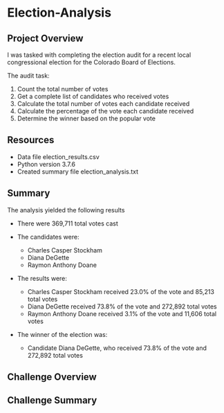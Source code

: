 # Election-Analysis

## Project Overview
I was tasked with completing the election audit for a recent local congressional election for the Colorado Board of Elections.

The audit task:
1. Count the total number of votes
2. Get a complete list of candidates who received votes
3. Calculate the total number of votes each candidate received
4. Calculate the percentage of the vote each candidate received
5. Determine the winner based on the popular vote

## Resources
- Data file election_results.csv
- Python version 3.7.6
- Created summary file election_analysis.txt

## Summary
The analysis yielded the following results

- There were 369,711 total votes cast
- The candidates were:
  - Charles Casper Stockham
  - Diana DeGette
  - Raymon Anthony Doane

- The results were:
  - Charles Casper Stockham received 23.0% of the vote and 85,213 total votes
  - Diana DeGette received 73.8% of the vote and 272,892 total votes
  - Raymon Anthony Doane received 3.1% of the vote and 11,606 total votes

- The winner of the election was:
  - Candidate Diana DeGette, who received 73.8% of the vote and 272,892 total votes

## Challenge Overview

## Challenge Summary
